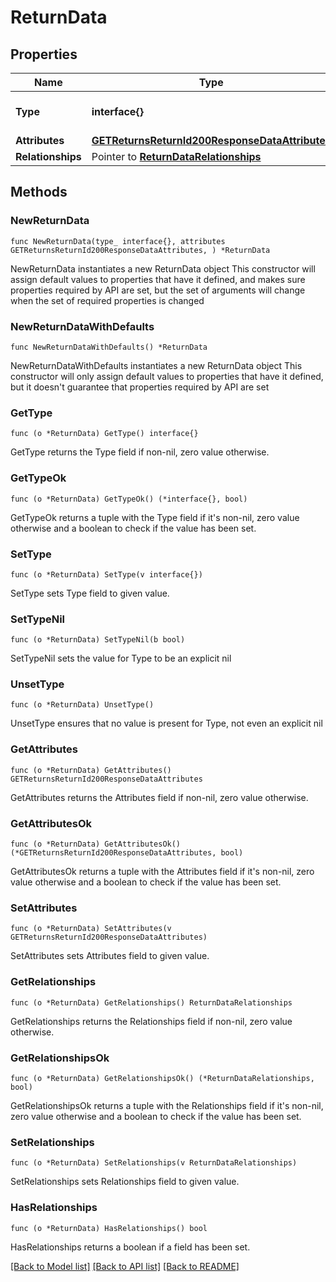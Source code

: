 # ReturnData

## Properties

Name | Type | Description | Notes
------------ | ------------- | ------------- | -------------
**Type** | **interface{}** | The resource&#39;s type | 
**Attributes** | [**GETReturnsReturnId200ResponseDataAttributes**](GETReturnsReturnId200ResponseDataAttributes.md) |  | 
**Relationships** | Pointer to [**ReturnDataRelationships**](ReturnDataRelationships.md) |  | [optional] 

## Methods

### NewReturnData

`func NewReturnData(type_ interface{}, attributes GETReturnsReturnId200ResponseDataAttributes, ) *ReturnData`

NewReturnData instantiates a new ReturnData object
This constructor will assign default values to properties that have it defined,
and makes sure properties required by API are set, but the set of arguments
will change when the set of required properties is changed

### NewReturnDataWithDefaults

`func NewReturnDataWithDefaults() *ReturnData`

NewReturnDataWithDefaults instantiates a new ReturnData object
This constructor will only assign default values to properties that have it defined,
but it doesn't guarantee that properties required by API are set

### GetType

`func (o *ReturnData) GetType() interface{}`

GetType returns the Type field if non-nil, zero value otherwise.

### GetTypeOk

`func (o *ReturnData) GetTypeOk() (*interface{}, bool)`

GetTypeOk returns a tuple with the Type field if it's non-nil, zero value otherwise
and a boolean to check if the value has been set.

### SetType

`func (o *ReturnData) SetType(v interface{})`

SetType sets Type field to given value.


### SetTypeNil

`func (o *ReturnData) SetTypeNil(b bool)`

 SetTypeNil sets the value for Type to be an explicit nil

### UnsetType
`func (o *ReturnData) UnsetType()`

UnsetType ensures that no value is present for Type, not even an explicit nil
### GetAttributes

`func (o *ReturnData) GetAttributes() GETReturnsReturnId200ResponseDataAttributes`

GetAttributes returns the Attributes field if non-nil, zero value otherwise.

### GetAttributesOk

`func (o *ReturnData) GetAttributesOk() (*GETReturnsReturnId200ResponseDataAttributes, bool)`

GetAttributesOk returns a tuple with the Attributes field if it's non-nil, zero value otherwise
and a boolean to check if the value has been set.

### SetAttributes

`func (o *ReturnData) SetAttributes(v GETReturnsReturnId200ResponseDataAttributes)`

SetAttributes sets Attributes field to given value.


### GetRelationships

`func (o *ReturnData) GetRelationships() ReturnDataRelationships`

GetRelationships returns the Relationships field if non-nil, zero value otherwise.

### GetRelationshipsOk

`func (o *ReturnData) GetRelationshipsOk() (*ReturnDataRelationships, bool)`

GetRelationshipsOk returns a tuple with the Relationships field if it's non-nil, zero value otherwise
and a boolean to check if the value has been set.

### SetRelationships

`func (o *ReturnData) SetRelationships(v ReturnDataRelationships)`

SetRelationships sets Relationships field to given value.

### HasRelationships

`func (o *ReturnData) HasRelationships() bool`

HasRelationships returns a boolean if a field has been set.


[[Back to Model list]](../README.md#documentation-for-models) [[Back to API list]](../README.md#documentation-for-api-endpoints) [[Back to README]](../README.md)


